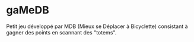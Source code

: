 # gaMeDB
Petit jeu développé par MDB (Mieux se Déplacer à Bicyclette) consistant à gagner des points en scannant des "totems".
